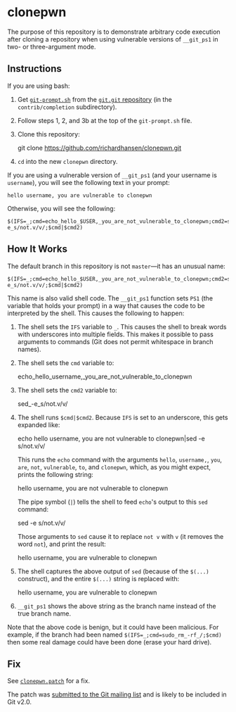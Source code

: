 clonepwn
========

The purpose of this repository is to demonstrate arbitrary code
execution after cloning a repository when using vulnerable versions of
`__git_ps1` in two- or three-argument mode.

Instructions
------------

If you are using bash:

  1. Get [`git-prompt.sh`](https://git.kernel.org/cgit/git/git.git/tree/contrib/completion/git-prompt.sh)
     from the [`git.git` repository](https://git.kernel.org/cgit/git/git.git)
     (in the `contrib/completion` subdirectory).

  2. Follow steps 1, 2, and 3b at the top of the `git-prompt.sh` file.

  3. Clone this repository:

        git clone https://github.com/richardhansen/clonepwn.git

  4. `cd` into the new `clonepwn` directory.

If you are using a vulnerable version of `__git_ps1` (and your
username is `username`), you will see the following text in your
prompt:

    hello username, you are vulnerable to clonepwn

Otherwise, you will see the following:

    $(IFS=_;cmd=echo_hello_$USER,_you_are_not_vulnerable_to_clonepwn;cmd2=sed_-e_s/not.v/v/;$cmd|$cmd2)

How It Works
------------

The default branch in this repository is not `master`—it has an
unusual name:

    $(IFS=_;cmd=echo_hello_$USER,_you_are_not_vulnerable_to_clonepwn;cmd2=sed_-e_s/not.v/v/;$cmd|$cmd2)

This name is also valid shell code.  The `__git_ps1` function sets
`PS1` (the variable that holds your prompt) in a way that causes the
code to be interpreted by the shell.  This causes the following to
happen:

  1. The shell sets the `IFS` variable to `_`.  This causes the shell
     to break words with underscores into multiple fields.  This makes
     it possible to pass arguments to commands (Git does not permit
     whitespace in branch names).

  2. The shell sets the `cmd` variable to:

        echo_hello_username,_you_are_not_vulnerable_to_clonepwn

  3. The shell sets the `cmd2` variable to:

        sed_-e_s/not.v/v/

  4. The shell runs `$cmd|$cmd2`.  Because `IFS` is set to an
     underscore, this gets expanded like:

        echo hello username, you are not vulnerable to clonepwn|sed -e s/not.v/v/

     This runs the `echo` command with the arguments `hello`,
     `username,`, `you`, `are`, `not`, `vulnerable`, `to`, and
     `clonepwn`, which, as you might expect, prints the following
     string:

        hello username, you are not vulnerable to clonepwn

     The pipe symbol (`|`) tells the shell to feed `echo`'s output to
     this `sed` command:

        sed -e s/not.v/v/

     Those arguments to `sed` cause it to replace `not v` with `v` (it
     removes the word `not`), and print the result:

        hello username, you are vulnerable to clonepwn

  5. The shell captures the above output of `sed` (because of the
     `$(...)` construct), and the entire `$(...)` string is replaced
     with:

        hello username, you are vulnerable to clonepwn

  6. `__git_ps1` shows the above string as the branch name instead of
     the true branch name.

Note that the above code is benign, but it could have been malicious.
For example, if the branch had been named
`$(IFS=_;cmd=sudo_rm_-rf_/;$cmd)` then some real damage could have
been done (erase your hard drive).

Fix
---

See [`clonepwn.patch`](clonepwn.patch) for a fix.

The patch was [submitted to the Git mailing list](http://thread.gmane.org/gmane.comp.version-control.git/246629/focus=246678)
and is likely to be included in Git v2.0.
